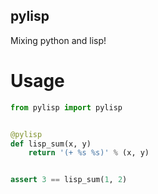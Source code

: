pylisp
---------

Mixing python and lisp!


Usage
========



```python
from pylisp import pylisp


@pylisp
def lisp_sum(x, y)
    return '(+ %s %s)' % (x, y)


assert 3 == lisp_sum(1, 2)
```
